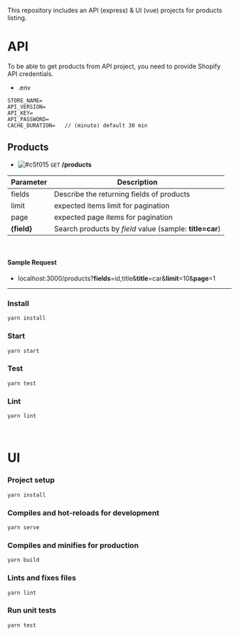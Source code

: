 
This repository includes an API (express) & UI (vue) projects for products listing.

# API

To be able to get products from API project, you need to provide Shopify API credentials.

- .env
```
STORE_NAME=
API_VERSION=
API_KEY=
API_PASSWORD=
CACHE_DURATION=   // (minute) default 30 min
```

## Products
- ![#c5f015](https://via.placeholder.com/15/c5f015/000000?text=+) `GET` **/products**


| Parameter | Description |
| --- | ----------- |
| fields | Describe the returning fields of products |
| limit | expected items limit for pagination |
| page | expected page items for pagination |
| **{field}** | Search products by *field* value (sample: **title=car**) | 

&nbsp;

#### Sample Request

* localhost:3000/products?**fields**=id,title&**title**=car&**limit**=10&**page**=1

---

### Install
```
yarn install
```

### Start
```
yarn start
```

### Test
```
yarn test
```

### Lint
```
yarn lint
```

&nbsp;
# UI

### Project setup
```
yarn install
```

### Compiles and hot-reloads for development
```
yarn serve
```

### Compiles and minifies for production
```
yarn build
```

### Lints and fixes files
```
yarn lint
```

### Run unit tests
```
yarn test
```